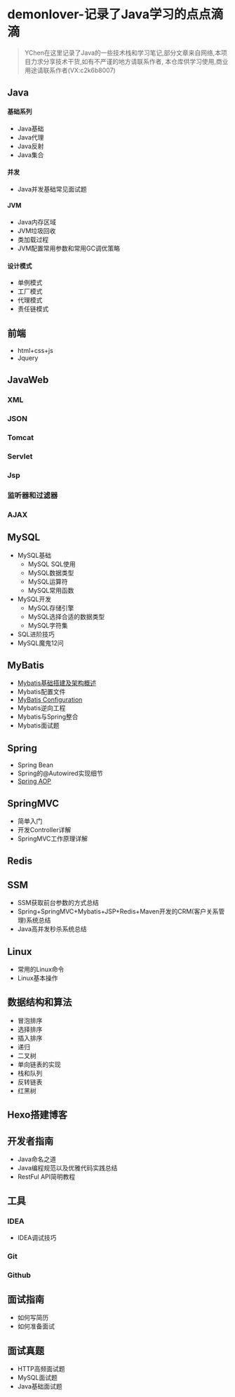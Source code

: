 # demonlover-记录了Java学习的点点滴滴
>YChen在这里记录了Java的一些技术栈和学习笔记,部分文章来自网络,本项目力求分享技术干货,如有不严谨的地方请联系作者,
本仓库供学习使用,商业用途请联系作者(VX:c2k6b8007)

## Java

#### 基础系列

- Java基础
- Java代理
- Java反射
- Java集合

#### 并发
- Java并发基础常见面试题

#### JVM

- Java内存区域
- JVM垃圾回收
- 类加载过程
- JVM配置常用参数和常用GC调优策略

#### 设计模式

- 单例模式
- 工厂模式
- 代理模式
- 责任链模式

## 前端

- html+css+js
- Jquery

## JavaWeb
### XML
### JSON
### Tomcat
### Servlet
### Jsp
### 监听器和过滤器
### AJAX

## MySQL

- MySQL基础
  - MySQL SQL使用
  - MySQL数据类型
  - MySQL运算符
  - MySQL常用函数
- MySQL开发
  - MySQL存储引擎
  - MySQL选择合适的数据类型
  - MySQL字符集
- SQL进阶技巧
- MySQL魔鬼12问

## MyBatis

- [Mybatis基础搭建及架构概述](https://github.com/ChenXiaoGe1988/JavaYChen/blob/main/Mybatis/Mybatis入门.md)
- Mybatis配置文件
- [MyBatis Configuration](https://github.com/ChenXiaoGe1988/JavaYChen/blob/main/Mybatis/Mybatis-Configuration.md)
- Mybatis逆向工程
- Mybatis与Spring整合
- Mybatis面试题

## Spring

- Spring Bean
- Spring的@Autowired实现细节
- [Spring AOP](https://github.com/ChenXiaoGe1988/JavaYChen/blob/main/Spring/SpringAOP.md)

## SpringMVC

- 简单入门
- 开发Controller详解
- SpringMVC工作原理详解
## Redis

## SSM

- SSM获取前台参数的方式总结
- Spring+SpringMVC+Mybatis+JSP+Redis+Maven开发的CRM(客户关系管理)系统总结
- Java高并发秒杀系统总结

## Linux

- 常用的Linux命令
- Linux基本操作

## 数据结构和算法

- 冒泡排序
- 选择排序
- 插入排序
- 递归
- 二叉树
- 单向链表的实现
- 栈和队列
- 反转链表
- 红黑树

## Hexo搭建博客

## 开发者指南

- Java命名之道
- Java编程规范以及优雅代码实践总结
- RestFul API简明教程

## 工具

### IDEA
  - IDEA调试技巧 
### Git
### Github

## 面试指南

- 如何写简历
- 如何准备面试

## 面试真题
- HTTP高频面试题
- MySQL面试题
- Java基础面试题








